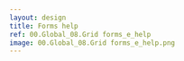 ```yaml
---
layout: design
title: Forms help
ref: 00.Global_08.Grid forms_e_help
image: 00.Global_08.Grid forms_e_help.png
---
```

